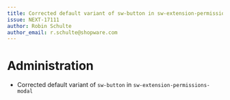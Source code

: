 ```yaml
---
title: Corrected default variant of sw-button in sw-extension-permissions-modal
issue: NEXT-17111
author: Robin Schulte
author_email: r.schulte@shopware.com 
---
```

# Administration
* Corrected default variant of `sw-button` in `sw-extension-permissions-modal`
